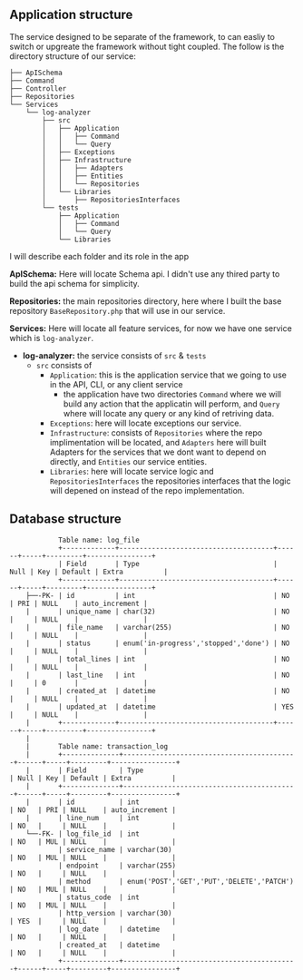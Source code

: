 ## Application structure
The service designed to be separate of the framework, to can easliy to switch or upgreate the framework without tight coupled.
The follow is the directory structure of our service:
```
├── ApISchema
├── Command
├── Controller
├── Repositories
└── Services
    └── log-analyzer
        ├── src
        │   ├── Application
        │   │   ├── Command
        │   │   └── Query
        │   ├── Exceptions
        │   ├── Infrastructure
        │   │   ├── Adapters
        │   │   ├── Entities
        │   │   └── Repositories
        │   └── Libraries
        │       ├── RepositoriesInterfaces
        └── tests
            ├── Application
            │   ├── Command
            │   └── Query
            └── Libraries
```
I will describe each folder and its role in the app

**ApISchema:** Here will locate Schema api. I didn't use any thired party to build the api schema for simplicity.

**Repositories:** the main repositories directory, here where I built the base repository `BaseRepository.php` that will use in our service.

**Services:** Here will locate all feature services, for now we have one service which is `log-analyzer`.
- **log-analyzer:** the service consists of `src` & `tests`
    - `src` consists of
        - `Application`: this is the application service that we going to use in the API, CLI, or any client service
            - the application have two directories `Command` where we will build any action that the applicatin will perform, and `Query` where will locate any query or any kind of retriving data.
        - `Exceptions`: here will locate exceptions our service.
        - `Infrastructure`: consists of `Repositories` where the repo implimentation will be located, and `Adapters` here will built Adapters for the services that we dont want to depend on directly, and `Entities` our service entities.
        - `Libraries`: here will locate service logic and `RepositoriesInterfaces` the repositories interfaces that the logic will depened on instead of the repo implementation.

## Database structure
```
            Table name: log_file
            +-------------+--------------------------------------+------+-----+---------+----------------+
            | Field       | Type                                 | Null | Key | Default | Extra          |
            +-------------+--------------------------------------+------+-----+---------+----------------+
    ├──-PK- | id          | int                                  | NO   | PRI | NULL    | auto_increment |
    |       | unique_name | char(32)                             | NO   |     | NULL    |                |
    |       | file_name   | varchar(255)                         | NO   |     | NULL    |                |
    |       | status      | enum('in-progress','stopped','done') | NO   |     | NULL    |                |
    |       | total_lines | int                                  | NO   |     | NULL    |                |
    |       | last_line   | int                                  | NO   |     | 0       |                |
    |       | created_at  | datetime                             | NO   |     | NULL    |                |
    |       | updated_at  | datetime                             | YES  |     | NULL    |                |
    |       +-------------+--------------------------------------+------+-----+---------+----------------+
    |
    |       Table name: transaction_log
    |       +--------------+-------------------------------------------+------+-----+---------+----------------+
    |       | Field        | Type                                      | Null | Key | Default | Extra          |
    |       +--------------+-------------------------------------------+------+-----+---------+----------------+
    |       | id           | int                                       | NO   | PRI | NULL    | auto_increment |
    |       | line_num     | int                                       | NO   |     | NULL    |                |
    └──-FK- | log_file_id  | int                                       | NO   | MUL | NULL    |                |
            | service_name | varchar(30)                               | NO   | MUL | NULL    |                |
            | endpoint     | varchar(255)                              | NO   |     | NULL    |                |
            | method       | enum('POST','GET','PUT','DELETE','PATCH') | NO   | MUL | NULL    |                |
            | status_code  | int                                       | NO   | MUL | NULL    |                |
            | http_version | varchar(30)                               | YES  |     | NULL    |                |
            | log_date     | datetime                                  | NO   |     | NULL    |                |
            | created_at   | datetime                                  | NO   |     | NULL    |                |
            +--------------+-------------------------------------------+------+-----+---------+----------------+
```
